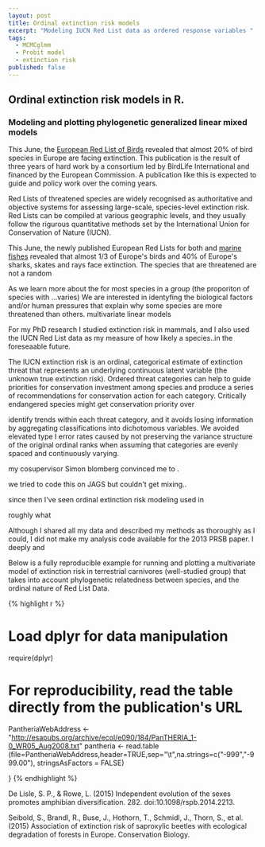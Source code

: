 ```yaml
---
layout: post
title: Ordinal extinction risk models
excerpt: "Modeling IUCN Red List data as ordered response variables "
tags: 
  - MCMCglmm
  - Probit model
  - extinction risk
published: false
---
```




## Ordinal extinction risk models in R. 
### Modeling and plotting phylogenetic generalized linear mixed models

This June, the [European Red List of Birds](http://www.birdlife.org/europe-and-central-asia/european-red-list-birds-0) revealed that almost 20% of bird species in Europe are facing extinction. This publication is the result of three years of hard work by a consortium led by BirdLife International and financed by the European Commission. A publication like this is expected to guide and policy work over the coming years. 

Red Lists of threatened species are widely recognised as authoritative and objective systems for assessing large-scale, species-level extinction risk. Red Lists can be compiled at various geographic levels, and they usually follow the rigurous quantitative methods set by the International Union for Conservation of Nature (IUCN). 

This June, the newly published European Red Lists for both  and [marine fishes](http://www.theguardian.com/environment/2015/jun/03/40-of-europes-sharks-and-rays-face-extinction) revealed that almost 1/3 of Europe's birds and 40% of Europe's sharks, skates and rays face extinction. The species that are threatened are not a random 

As we learn more about the for most species in a group (the proporiton of species with ...varies) We are interested in identyfing the biological factors and/or human pressures that explain why some species are more threatened than others. multivariate linear models 

For my PhD research I studied extinction risk in mammals, and I also used the IUCN Red List data as my measure of how likely a species..in the foreseaable future. 

The IUCN extinction risk is an ordinal, categorical estimate of extinction threat that represents an underlying continuous latent variable (the unknown true extinction risk).
Ordered threat categories can help to guide priorities for conservation
investment among species and produce a series of recommendations for conservation action for each category. Critically endangered species might get conservation priority over 

identify trends within each threat category, and it avoids losing information by aggregating classifications into dichotomous variables. We avoided elevated type I error
rates caused by not preserving the variance structure of the original ordinal ranks when assuming that categories are evenly spaced and continuously varying.

my cosupervisor Simon blomberg convinced me to .

we tried to code this on JAGS but couldn't get mixing..

since then I've seen ordinal extinction risk modeling used in 

roughly what

Although I shared all my data and described my methods as thoroughly as I could, I did not make my analysis code available for the 2013 PRSB paper. I deeply and

Below is a fully reproducible example for running and plotting a multivariate model of extinction risk in terrestrial carnivores (well-studied group) that takes into account phylogenetic relatedness between species, and the ordinal nature of Red List Data. 


{% highlight r %}

# Load dplyr for data manipulation
require(dplyr)

# For reproducibility, read the table directly from the publication's URL 
PantheriaWebAddress <- "http://esapubs.org/archive/ecol/e090/184/PanTHERIA_1-0_WR05_Aug2008.txt"
pantheria <- read.table (file=PantheriaWebAddress,header=TRUE,sep="\t",na.strings=c("-999","-999.00"),
                          stringsAsFactors = FALSE)


}
{% endhighlight %}



De Lisle, S. P., & Rowe, L. (2015) Independent evolution of the sexes promotes amphibian diversification. 282. doi:10.1098/rspb.2014.2213.

Seibold, S., Brandl, R., Buse, J., Hothorn, T., Schmidl, J., Thorn, S., et al. (2015) Association of extinction risk of saproxylic beetles with ecological degradation of forests in Europe. Conservation Biology.
